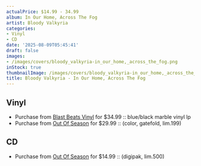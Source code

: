 ```yaml
---
actualPrice: $14.99 - 34.99
album: In Our Home, Across The Fog
artist: Bloody Valkyria
categories:
- Vinyl
- CD
date: '2025-08-09T05:45:41'
draft: false
images:
- /images/covers/bloody_valkyria-in_our_home,_across_the_fog.png
inStock: true
thumbnailImage: /images/covers/bloody_valkyria-in_our_home,_across_the_fog-thumb.png
title: Bloody Valkyria - In Our Home, Across The Fog
---
```


## Vinyl
* Purchase from [Blast Beats Vinyl](https://blastbeatsvinyl.com/products/bloody-valkyria-in-our-home-across-the-fog-blue-black-marble-vinyl-lp) for $34.99 :: blue/black marble vinyl lp
* Purchase from [Out Of Season](https://www.outofseasonlabel.com/products/bloody-valkyria-in-our-home-across-the-fog-vinyl-lp-color-gatefold-lim199) for $29.99 :: (color, gatefold, lim.199)
## CD
* Purchase from [Out Of Season](https://www.outofseasonlabel.com/products/bloody-valkyria-in-our-home-across-the-fog-cd-digipak-lim500) for $14.99 :: (digipak, lim.500)
